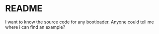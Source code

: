 # README

I want to know the source code for any bootloader. Anyone could tell me where i can find an example?

